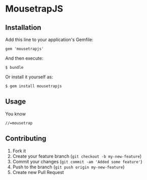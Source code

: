 # MousetrapJS

## Installation

Add this line to your application's Gemfile:

    gem 'mousetrapjs'

And then execute:

    $ bundle

Or install it yourself as:

    $ gem install mousetrapjs

## Usage

You know
```
//=mousetrap
```

## Contributing

1. Fork it
2. Create your feature branch (`git checkout -b my-new-feature`)
3. Commit your changes (`git commit -am 'Added some feature'`)
4. Push to the branch (`git push origin my-new-feature`)
5. Create new Pull Request

